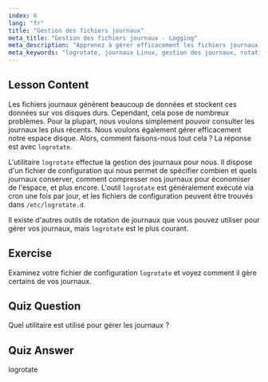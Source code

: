 ```yaml
---
index: 6
lang: "fr"
title: "Gestion des fichiers journaux"
meta_title: "Gestion des fichiers journaux - Logging"
meta_description: "Apprenez à gérer efficacement les fichiers journaux Linux à l'aide de logrotate. Découvrez la rotation des journaux, la compression et la configuration pour économiser de l'espace disque. Commencez à apprendre dès aujourd'hui !"
meta_keywords: "logrotate, journaux Linux, gestion des journaux, rotation des journaux, tutoriel Linux, débutant, guide, espace disque"
---
```


## Lesson Content

Les fichiers journaux génèrent beaucoup de données et stockent ces données sur vos disques durs. Cependant, cela pose de nombreux problèmes. Pour la plupart, nous voulons simplement pouvoir consulter les journaux les plus récents. Nous voulons également gérer efficacement notre espace disque. Alors, comment faisons-nous tout cela ? La réponse est avec `logrotate`.

L'utilitaire `logrotate` effectue la gestion des journaux pour nous. Il dispose d'un fichier de configuration qui nous permet de spécifier combien et quels journaux conserver, comment compresser nos journaux pour économiser de l'espace, et plus encore. L'outil `logrotate` est généralement exécuté via cron une fois par jour, et les fichiers de configuration peuvent être trouvés dans `/etc/logrotate.d`.

Il existe d'autres outils de rotation de journaux que vous pouvez utiliser pour gérer vos journaux, mais `logrotate` est le plus courant.

## Exercise

Examinez votre fichier de configuration `logrotate` et voyez comment il gère certains de vos journaux.

## Quiz Question

Quel utilitaire est utilisé pour gérer les journaux ?

## Quiz Answer

logrotate
